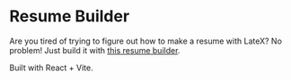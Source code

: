 # Resume Builder
Are you tired of trying to figure out how to make a resume with LateX?
No problem! Just build it with [this resume builder](https://rainbow-gumdrop-7473df.netlify.app/).

Built with React + Vite.